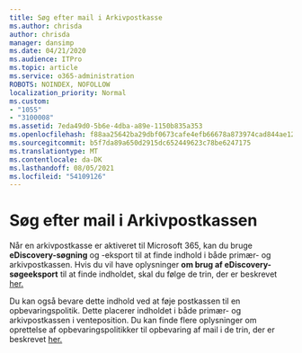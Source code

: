 ```yaml
---
title: Søg efter mail i Arkivpostkasse
ms.author: chrisda
author: chrisda
manager: dansimp
ms.date: 04/21/2020
ms.audience: ITPro
ms.topic: article
ms.service: o365-administration
ROBOTS: NOINDEX, NOFOLLOW
localization_priority: Normal
ms.custom:
- "1055"
- "3100008"
ms.assetid: 7eda49d0-5b6e-4dba-a89e-1150b835a353
ms.openlocfilehash: f88aa25642ba29dbf0673cafe4efb66678a873974cad844ae12fc35287915f33
ms.sourcegitcommit: b5f7da89a650d2915dc652449623c78be6247175
ms.translationtype: MT
ms.contentlocale: da-DK
ms.lasthandoff: 08/05/2021
ms.locfileid: "54109126"
---
```

# <a name="search-for-email-in-the-archive-mailbox"></a>Søg efter mail i Arkivpostkassen

Når en arkivpostkasse er aktiveret til Microsoft 365, kan du bruge **eDiscovery-søgning** og -eksport til at finde indhold i både primær- og arkivpostkassen. Hvis du vil have oplysninger **om brug af eDiscovery-søgeeksport** til at finde indholdet, skal du følge de trin, der er beskrevet [her.](https://docs.microsoft.com/microsoft-365/compliance/export-search-results)
  
Du kan også bevare dette indhold ved at føje postkassen til en opbevaringspolitik. Dette placerer indholdet i både primær- og arkivpostkassen i venteposition. Du kan finde flere oplysninger om oprettelse af opbevaringspolitikker til opbevaring af mail i de trin, der er beskrevet [her.](https://docs.microsoft.com/microsoft-365/compliance/retention-policies)
  